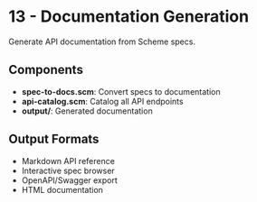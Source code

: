 # 13 - Documentation Generation

Generate API documentation from Scheme specs.

## Components
- **spec-to-docs.scm**: Convert specs to documentation
- **api-catalog.scm**: Catalog all API endpoints
- **output/**: Generated documentation

## Output Formats
- Markdown API reference
- Interactive spec browser
- OpenAPI/Swagger export
- HTML documentation